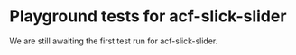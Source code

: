 # Playground tests for acf-slick-slider
We are still awaiting the first test run for acf-slick-slider.

